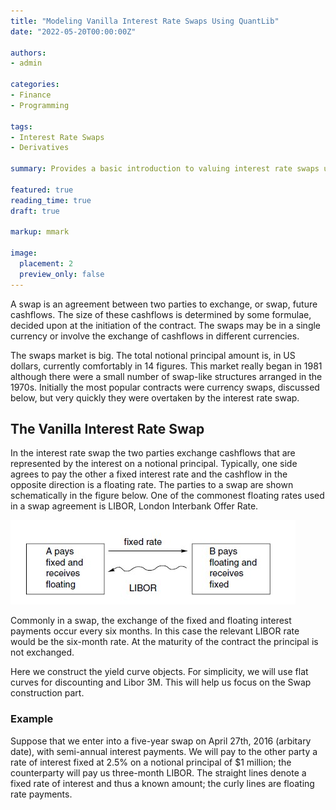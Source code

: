```yaml
---
title: "Modeling Vanilla Interest Rate Swaps Using QuantLib"
date: "2022-05-20T00:00:00Z"

authors:
- admin

categories:
- Finance
- Programming

tags:
- Interest Rate Swaps
- Derivatives

summary: Provides a basic introduction to valuing interest rate swaps using QuantLib Python

featured: true
reading_time: true
draft: true

markup: mmark

image:
  placement: 2
  preview_only: false
---
```


A swap is an agreement between two parties to exchange, or swap, future cashflows. The size of these cashflows is determined by some formulae, decided upon at the initiation of the contract. The swaps may be in a single currency or involve the exchange of cashflows in different currencies.

The swaps market is big. The total notional principal amount is, in US dollars, currently comfortably in 14 figures. This market really began in 1981 although there were a small number of swap-like structures arranged in the 1970s. Initially the most popular contracts were currency swaps, discussed below, but very quickly they were overtaken by the interest rate swap.

## The Vanilla Interest Rate Swap

In the interest rate swap the two parties exchange cashflows that are represented by the interest on a notional principal. Typically, one side agrees to pay the other a fixed interest rate and the cashflow in the opposite direction is a floating rate. The parties to a swap are shown schematically in the figure below. One of the commonest floating rates used in a swap agreement is LIBOR, London Interbank Offer Rate.

![Schematic](schematic.jpg)

Commonly in a swap, the exchange of the fixed and floating interest payments occur every six months. In this case the relevant LIBOR rate would be the six-month rate. At the maturity of the contract the principal is not exchanged.

Here we construct the yield curve objects. For simplicity, we will use flat curves for discounting and Libor 3M. This will help us focus on the Swap construction part.

### Example

Suppose that we enter into a five-year swap on April 27th, 2016 (arbitary date), with semi-annual interest payments. We will pay to the other party a rate of interest fixed at 2.5% on a notional principal of $1 million; the counterparty will pay us three-month LIBOR. The straight lines denote a fixed rate of interest and thus a known amount; the curly lines are floating rate payments.

